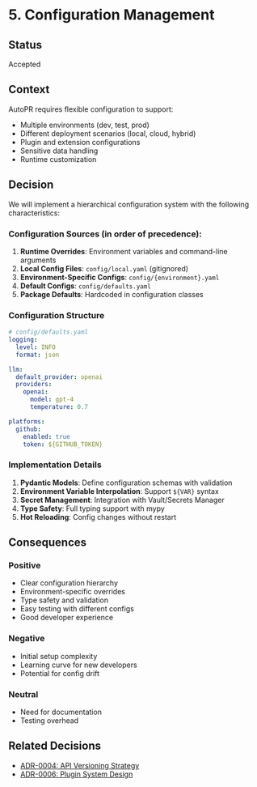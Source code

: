 # 5. Configuration Management

## Status

Accepted

## Context

AutoPR requires flexible configuration to support:

- Multiple environments (dev, test, prod)
- Different deployment scenarios (local, cloud, hybrid)
- Plugin and extension configurations
- Sensitive data handling
- Runtime customization

## Decision

We will implement a hierarchical configuration system with the following characteristics:

### Configuration Sources (in order of precedence):

1. **Runtime Overrides**: Environment variables and command-line arguments
2. **Local Config Files**: `config/local.yaml` (gitignored)
3. **Environment-Specific Configs**: `config/{environment}.yaml`
4. **Default Configs**: `config/defaults.yaml`
5. **Package Defaults**: Hardcoded in configuration classes

### Configuration Structure

```yaml
# config/defaults.yaml
logging:
  level: INFO
  format: json

llm:
  default_provider: openai
  providers:
    openai:
      model: gpt-4
      temperature: 0.7

platforms:
  github:
    enabled: true
    token: ${GITHUB_TOKEN}
```

### Implementation Details

1. **Pydantic Models**: Define configuration schemas with validation
2. **Environment Variable Interpolation**: Support `${VAR}` syntax
3. **Secret Management**: Integration with Vault/Secrets Manager
4. **Type Safety**: Full typing support with mypy
5. **Hot Reloading**: Config changes without restart

## Consequences

### Positive

- Clear configuration hierarchy
- Environment-specific overrides
- Type safety and validation
- Easy testing with different configs
- Good developer experience

### Negative

- Initial setup complexity
- Learning curve for new developers
- Potential for config drift

### Neutral

- Need for documentation
- Testing overhead

## Related Decisions

- [ADR-0004: API Versioning Strategy](0004-api-versioning-strategy.md)
- [ADR-0006: Plugin System Design](0006-plugin-system-design.md)
